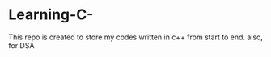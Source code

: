# Learning-C-
This repo is created to store my codes written in c++ from start to end. also, for DSA
